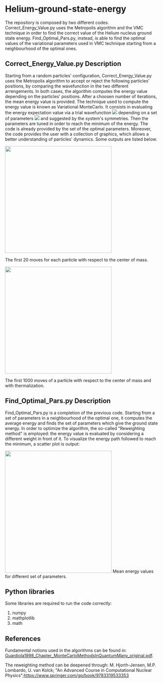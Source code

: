 # Helium-ground-state-energy
The repository is composed by two different codes. Correct_Energy_Value.py uses the Metropolis algorithm and the VMC technique in order to find the correct value of the Helium nucleus ground state energy. Find_Optimal_Pars.py, instead, is able to find the optimal values of the variational parameters used in VMC technique starting from a neighbourhood of the optimal ones.
## Correct_Energy_Value.py Description
Starting from a random particles' configuration, Correct_Energy_Value.py uses the Metropolis algorithm to accept or reject the following particles' positions, by comparing the wavefunction in the two different arrengements. In both cases, the algorithm computes the energy value depending on the particles' positions. After a choosen number of iterations, the mean energy value is provided.
The technique used to compute the energy value is known as Variational MonteCarlo. It consists in evaluating the energy expectation value via a trial wavefunction <img src="https://render.githubusercontent.com/render/math?math=\psi(R,\alpha)"> depending on a set of parameters <img src="https://render.githubusercontent.com/render/math?math={\alpha_i}"> and suggested by the system's symmetries. Then the parameters are tuned in order to reach the minimum of the energy. The code is already provided by the set of the optimal parameters.
Moreover, the code provides the user with a collection of graphics, which allows a better understanding of particles' dynamics.
Some outputs are listed below.

<img src="https://user-images.githubusercontent.com/91092038/135464167-844e27be-1b84-419b-b871-3e3dc0f5a8ce.png" width="350" height="350">

The first 20 moves for each particle with respect to the center of mass.

<img src="https://user-images.githubusercontent.com/91092038/135464227-c74e794c-21c4-42f1-8f62-87ece0c4efb1.png" width="350" height="350">

The first 1000 moves of a particle with respect to the center of mass and with thermalization.


## Find_Optimal_Pars.py Description
Find_Optimal_Pars.py is a completion of the previous code. Starting from a set of parameters in a neighbourhood of the optimal one, it computes the average energy and finds the set of parameters which give the ground state energy. In order to optimize the algorithm, the so-called "Reweighting method" is employed: the energy value is evaluated by considering a different weight in front of it. To visualize the energy path followed to reach the minimum, a scatter plot is output:

<img src="https://user-images.githubusercontent.com/91092038/135468048-c7b54f5d-b74e-4abc-bb09-6474439b8266.png" width="350" height="400">
Mean energy values for different set of parameters.

## Python libraries

Some libraries are required to run the code correctly:
1. numpy
2. mathplotlib
3. math

## References
Fundamental notions used in the algorithms can be found in:
[Guardiola1998_Chapter_MonteCarloMethodsInQuantumMany_original.pdf](https://github.com/MattiaDamiaPaciarini/Helium-ground-state-energy/files/7231046/Guardiola1998_Chapter_MonteCarloMethodsInQuantumMany_original.pdf). 

The reweighting method can be deepened through:
M. Hjorth-Jensen, M.P. Lombardo, U. van Kolck; "An Advanced Course in Computational Nuclear Physics";https://www.springer.com/gp/book/9783319533353
